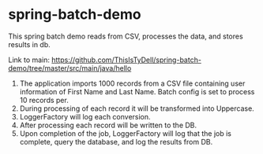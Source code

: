# spring-batch-demo
This spring batch demo reads from CSV, processes the data, and stores results in db.

Link to main: https://github.com/ThisIsTyDell/spring-batch-demo/tree/master/src/main/java/hello

1. The application imports 1000 records from a CSV file containing user information of First Name and Last Name. Batch config is set to process 10 records per.
2. During processing of each record it will be transformed into Uppercase.
3. LoggerFactory will log each conversion.
4. After processing each record will be written to the DB.
5. Upon completion of the job, LoggerFactory will log that the job is complete, query the database, and log the results from DB.
